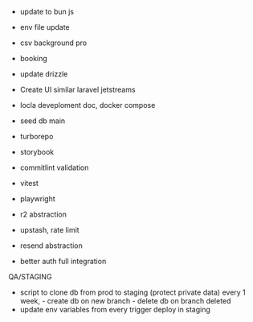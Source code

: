 - update to bun js
- env file update
- csv background pro
- booking
- update drizzle
- Create UI similar laravel jetstreams
- locla deveploment doc, docker compose

- seed db main
- turborepo
- storybook
- commitlint validation
- vitest
- playwright
- r2 abstraction
- upstash, rate limit
- resend abstraction
- better auth full integration

QA/STAGING

- script to clone db from prod to staging (protect private data) every 1 week, - create db on new branch - delete db on branch deleted
- update env variables from every trigger deploy in staging

